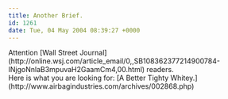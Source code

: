 ```yaml
---
title: Another Brief.
id: 1261
date: Tue, 04 May 2004 08:39:27 +0000
---
```


<div class="caps">Attention [Wall Street Journal](http://online.wsj.com/article_email/0,,SB108362377214900784-INjgoNnlaB3mpuvaH2GaamCm4,00.html) readers.</div> Here is what you are looking for: [A Better Tighty Whitey.](http://www.airbagindustries.com/archives/002868.php)



<div style="margin-bottom: 40px;"> </div>


